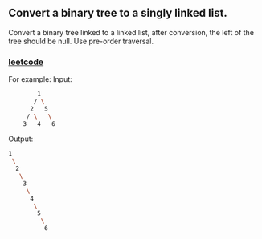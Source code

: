 ## Convert a binary tree to a singly linked list.

Convert a binary tree linked to a linked list, after conversion, the left of the tree should be null.
Use pre-order traversal.

<h3><a href="https://leetcode.com/problems/flatten-binary-tree-to-linked-list/">leetcode</a></h3>

For example:
Input:

```bash
        1
       / \
      2   5
     / \   \
    3   4   6

```

Output:

```bash
1
 \
  2
   \
    3
     \
      4
       \
        5
         \
          6

```
